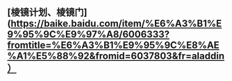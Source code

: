 ## [棱镜计划、棱镜门](https://baike.baidu.com/item/%E6%A3%B1%E9%95%9C%E9%97%A8/6006333?fromtitle=%E6%A3%B1%E9%95%9C%E8%AE%A1%E5%88%92&fromid=6037803&fr=aladdin）
